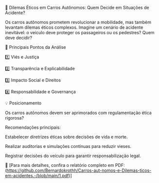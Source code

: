 🔹 Dilemas Éticos em Carros Autônomos: Quem Decide em Situações de Acidente?

Os carros autônomos prometem revolucionar a mobilidade, mas também levantam dilemas éticos complexos. Imagine um cenário de acidente inevitável: o veículo deve proteger os passageiros ou os pedestres? Quem deve decidir?

📝 Principais Pontos da Análise

1️⃣ Viés e Justiça

2️⃣ Transparência e Explicabilidade

3️⃣ Impacto Social e Direitos

4️⃣ Responsabilidade e Governança

💡 Posicionamento

Os carros autônomos devem ser aprimorados com regulamentação ética rigorosa?

Recomendações principais:

Estabelecer diretrizes éticas sobre decisões de vida e morte.

Realizar auditorias e simulações contínuas para reduzir vieses.

Registrar decisões do veículo para garantir responsabilização legal.

📄 [Para mais detalhes, confira o relatório completo em PDF:(https://github.com/Bernardokrothh/Carros-aut-nomos-e-Dilemas-ticos-em-acidentes.-/blob/main/1.pdf)]
